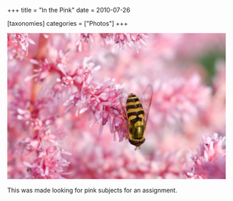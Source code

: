 +++
title = "In the Pink"
date = 2010-07-26

[taxonomies]
categories = ["Photos"]
+++

![In the Pink](in-the-pink.jpeg)

This was made looking for pink subjects for an assignment.
